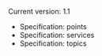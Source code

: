 
Current version: 1.1

 - Specification: points
 - Specification: services
 - Specification: topics 
